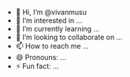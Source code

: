 - 👋 Hi, I’m @vivanmusu
- 👀 I’m interested in ...
- 🌱 I’m currently learning ...
- 💞️ I’m looking to collaborate on ...
- 📫 How to reach me ...
- 😄 Pronouns: ...
- ⚡ Fun fact: ...

<!---
vivanmusu/vivanmusu is a ✨ special ✨ repository because its `README.md` (this file) appears on your GitHub profile.
You can click the Preview link to take a look at your changes.
--->
